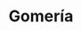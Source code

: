 ---
title: "Gomería"
url: /ciudad-autonoma-de-buenos-aires/gomeria-avenida-alvarez-thomas/
shop: Autowerkstatt
---